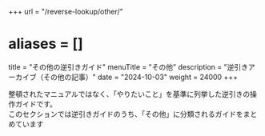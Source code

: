 +++
url = "/reverse-lookup/other/"
# aliases = []
title = "その他の逆引きガイド"
menuTitle = "その他"
description = "逆引きアーカイブ（その他の記事）"
date = "2024-10-03"
weight = 24000
+++

整頓されたマニュアルではなく、「やりたいこと」を基準に列挙した逆引きの操作ガイドです。  
このセクションでは逆引きガイドのうち、「その他」に分類されるガイドをまとめています
